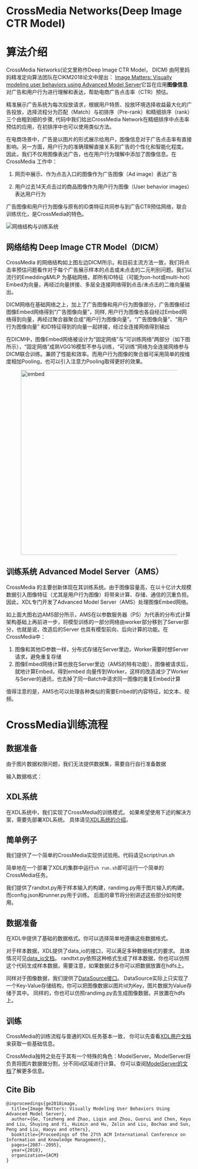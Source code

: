 # CrossMedia Networks(Deep Image CTR Model)

# 算法介绍
CrossMedia Networks(论文里称作Deep Image CTR Model， DICM) 由阿里妈妈精准定向算法团队在CIKM2018论文中提出：
[Image Matters: Visually modeling user behaviors using Advanced Model Server](https://arxiv.org/abs/1711.06505)它旨在应用**图像信息**对广告和用户行为进行理解和表达，帮助电商广告点击率（CTR）预估。

精准展示广告系统为每次投放请求，根据用户特质、投放环境选择收益最大化的广告投放，选择流程分为匹配（Match）与初排序（Pre-rank）和精细排序（rank）三个由粗到细的步骤, 代码中我们给出CrossMedia Network在精细排序中点击率预估的应用，在初排序中也可以使用类似方法。

在电商场景中，广告是以图片的形式展示给用户，图像信息对于广告点击率有直接影响。另一方面，用户行为的准确理解直接关系到广告的个性化和智能化程度。 因此，我们不仅用图像表达广告，也在用户行为理解中添加了图像信息。在CrossMedia 工作中：

1. 网页中展示、作为点击入口的图像作为广告图像（Ad image）表达广告

2. 用户过去14天点击过的商品图像作为用户行为图像（User behavior images）表达用户行为

广告图像和用户行为图像与原有的ID类特征共同参与到广告CTR预估网络，联合训练优化，是CrossMedia的特色。

![网络结构与训练系统](http://git.cn-hangzhou.oss-cdn.aliyun-inc.com/uploads/tiezheng.gtz/XDL-Algorithm-Solution/6d8804cf5ea77b505f096c7ad8132732/ams.png)

## 网络结构 Deep Image CTR Model（DICM） 

CrossMedia 的网络结构如上图左边DICM所示。和目前主流方法一致，我们将点击率预估问题看作对于每个广告展示样本的点击或未点击的二元判别问题。我们以流行的Emedding&MLP 为基础网络，即所有ID特征（可能为on-hot或multi-hot）Embed为向量，再经过向量拼接、多层全连接网络得到点击/未点击的二维向量输出。

DICM网络在基础网络之上，加上了广告图像和用户行为图像部分，广告图像经过图像Embed网络得到“广告图像向量”，同样, 用户行为图像也各自经过Embed网络得到向量，再经过聚合器聚合成“用户行为图像向量”。“广告图像向量”、“用户行为图像向量” 和ID特征得到的向量一起拼接，经过全连接网络得到输出

在DICM中，图像Embed网络被设计为“固定网络”与“可训练网络”两部分（如下图所示），“固定网络”成熟VGG16模型不参与训练，“可训练“网络为全连接网络参与DICM联合训练。兼顾了性能和效率。而用户行为图像的聚合器可采用简单的按维度相加Pooling，也可以引入注意力Pooling取得更好的效果。

<figure>
    <img src="http://git.cn-hangzhou.oss-cdn.aliyun-inc.com/uploads/tiezheng.gtz/XDL-Algorithm-Solution/e671d149e72d6925b80fb63aece01671/embed.png"title="embed" width="500">
</figure>

## 训练系统 Advanced Model Server（AMS）

CrossMedia 的主要创新体现在其训练系统。由于图像容量高，在以十亿计大规模数据引入图像特征（尤其是用户行为图像）将带来计算、存储、通信的沉重负担。因此，XDL专门开发了Advanced Model Server（AMS）处理图像Embed网络。

如上面大图右边AMS部分所示，AMS在以参数服务器（PS）为代表的分布式计算架构基础上再前进一步，将模型训练的一部分网络由worker部分移到了Server部分，也就是说，改造后的Server 也具有模型前向、后向计算的功能。在CrossMedia中：

1. 图像和其他ID参数一样，分布式存储在Server里边，Worker需要时想Server请求，避免重复存储
2. 图像Embed网络计算也放在Server里边（AMS的特有功能），图像被请求后，就地计算Embed，得到embed 向量传到Worker，这样的改造减少了Worker与Server的通讯，也去掉了同一Batch中请求同一图像的重复Embed计算

值得注意的是，AMS也可以处理各种类似的需要Embed的内容特征，如文本、视频。




# CrossMedia训练流程

## 数据准备
由于图片数据权限问题，我们无法提供数据集，需要自行自行准备数据

输入数据格式：
## XDL系统
在XDL系统中，我们实现了CrossMedia的训练模式。
如果希望使用下述的解决方案，需要先部署XDL系统。
具体请见[XDL系统的介绍]()。

## 简单例子
我们提供了一个简单的CrossMedia实现供试验用。代码请见script/run.sh

简单地在一个部署了XDL的集群中运行```sh run.sh```即可运行一个简单的CrossMedia任务。

我们提供了randtxt.py用于样本输入的构建，randimg.py用于图片输入的构建。而config.json和runner.py用于训练。
后面的章节将分别讲述这些部分如何使用。

## 数据准备
在XDL中提供了基础的数据格式。你可以选择简单地遵循这些数据格式。

对于样本数据，XDL提供了data_io的接口，可以满足多种数据格式的要求。
具体情况可见[data_io文档]()。
randtxt.py依照这种格式生成了样本数据，你也可以仿照这个代码生成样本数据，需要注意，如果数据过多你可以把数据放置在hdfs上。

同样对于图像数据，我们提供了[DataSource接口]()。
DataSource实际上只实现了一个Key-Value存储结构，你可以把图像数据以图片id为Key，图片数据为Value存储于其中。
同样的，你也可以仿照randimg.py去生成图像数据，并放置在hdfs上。

## 训练
CrossMedia的训练流程与普通的XDL任务基本一致，
你可以先查看[XDL用户文档]()来获取一些基础信息。

CrossMedia独特之处在于其有一个特殊的角色：ModelServer。ModelServer将负责将图片数据做分割，分不同id区域进行计算。
你可以查阅[ModelServer的文档]()了解更多信息。

## Cite Bib
```
@inproceedings{ge2018image,
  title={Image Matters: Visually Modeling User Behaviors Using Advanced Model Server},
  author={Ge, Tiezheng and Zhao, Liqin and Zhou, Guorui and Chen, Keyu and Liu, Shuying and Yi, Huimin and Hu, Zelin and Liu, Bochao and Sun, Peng and Liu, Haoyu and others},
  booktitle={Proceedings of the 27th ACM International Conference on Information and Knowledge Management},
  pages={2087--2095},
  year={2018},
  organization={ACM}
}
```